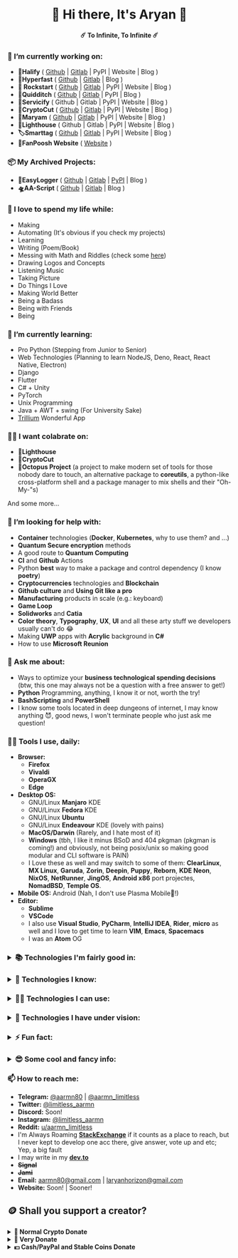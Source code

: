 <h1 align="center">👋 Hi there, It's Aryan 👋</h1> 
<h4 align="center">☄️ To Infinite, To Infinite ☄️</h4> 
<!-- <h4 align="center">Click Here To Check My Website</h4> -->

### 🔭 I’m currently working on:

 - <a name="halify"> **🌈Halify** ( [Github](https://github.com/aarmn/halify) | [Gitlab](https://gitlab.com/aarmn/halify) | PyPI | Website | Blog ) </a>
 - <a name="hyperfast"> **🚀Hyperfast** ( [Github](https://github.com/aarmn/HyperFast) | [Gitlab](https://gitlab.com/aarmn/Hyper-Fast) | Blog ) </a>
 - <a name="rockstart"> **🤘 Rockstart** ( [Github](https://github.com/aarmn/RockStart) | [Gitlab](https://gitlab.com/aarmn/RockStart) | PyPI | Website | Blog ) </a>
 - <a name="quidditch"> **🧹Quidditch** ( [Github](https://github.com/aarmn/quidditch) | [Gitlab](https://gitlab.com/aarmn/quidditch) | PyPI | Blog ) </a>
 - <a name="servicify"> **👾Servicify** ( Github | Gitlab | PyPI | Website | Blog ) </a>
 - <a name="cryptocut"> **🔐CryptoCut** ( [Github](https://github.com/infinite-team/cryptocut) | [Gitlab](https://gitlab.com/infinite-team/cryptocut) | PyPI | Website | Blog ) </a>
 - <a name="maryam"> **🧮Maryam** ( [Github](https://github.com/aarmn/maryam) | [Gitlab](https://gitlab.com/aarmn/maryam) | PyPI | Website | Blog ) </a>
 - <a name="lighthouse"> **💌Lighthouse** ( Github | Gitlab | PyPI | Website | Blog ) </a>
 - <a name="smarttag"> **🏷️Smarttag** ( [Github](https://github.com/aarmn/SmartTag) | [Gitlab](https://gitlab.com/aarmn/SmartTag) | PyPI | Website | Blog ) </a>
 - <a name="fanpoosh"> **👕FanPoosh Website** ( [Website](https://fanpoosh.shop) ) </a>

### 📦 My Archived Projects:

 - **📝EasyLogger** ( [Github](https://github.com/aarmn/easylogger) | [Gitlab](https://gitlab.com/aarmn/easylogger) | [PyPI](https://pypi.org/project/easylogger/) | Blog )
 - **🛸AA-Script** ( [Github](https://github.com/aarmn/aa-script) | [Gitlab](https://gitlab.com/aarmn/aa-script) | Blog )

### 💓 I love to spend my life while:

 - Making
 - Automating (It's obvious if you check my projects)
 - Learning
 - Writing (Poem/Book)
 - Messing with Math and Riddles (check some [here](https://gitlab.com/aarmn/mymath))
 - Drawing Logos and Concepts
 - Listening Music
 - Taking Picture
 - Do Things I Love
 - Making World Better
 - Being a Badass
 - Being with Friends
 - Being

### 🌱 I’m currently learning:

 - Pro Python (Stepping from Junior to Senior)
 - Web Technologies (Planning to learn NodeJS, Deno, React, React Native, Electron)
 - Django
 - Flutter
 - C# + Unity
 - PyTorch
 - Unix Programming
 - Java + AWT + swing (For University Sake)
 - [Trillium](https://github.com/zadam/trilium) Wonderful App

### 👨‍💻 I want colabrate on:

 - **💌Lighthouse**
 - **🔐CryptoCut**
 - **🐙Octopus Project** (a project to make modern set of tools for those nobody dare to touch, an alternative package to **coreutils**, a python-like cross-platform shell and a package manager to mix shells and their "Oh-My-"s)

And some more...

### 🤔 I’m looking for help with:

 - **Container** technologies (**Docker**, **Kubernetes**, why to use them? and ...)
 - **Quantum Secure encryption** methods
 - A good route to **Quantum Computing**
 - **CI** and **Github** Actions
 - Python **best** way to make a package and control dependency (I know **poetry**)
 - **Cryptocurrencies** technologies and **Blockchain**
 - **Github culture** and **Using Git like a pro**
 - **Manufacturing** products in scale (e.g.: keyboard)
 - **Game Loop**
 - **Solidworks** and **Catia**
 - **Color theory**, **Typography**, **UX**, **UI** and all these arty stuff we developers usually can't do 😂
 - Making **UWP** apps with **Acrylic** background in **C#**
 - How to use **Microsoft Reunion**

### 💬 Ask me about:

 - Ways to optimize your **business technological spending decisions** (btw, this one may always not be a question with a free answer to get!)
 - **Python** Programming, anything, I know it or not, worth the try!
 - **BashScripting** and **PowerShell**
 - I know some tools located in deep dungeons of internet, I may know anything 😈, good news, I won't terminate people who just ask me question!

### 👷‍♂️ Tools I use, daily:

 - **Browser:**
   - **Firefox**
   - **Vivaldi**
   - **OperaGX**
   - **Edge**
 - **Desktop OS:** 
   - GNU/Linux **Manjaro** KDE
   - GNU/Linux **Fedora** KDE
   - GNU/Linux **Ubuntu**
   - GNU/Linux **Endeavour** KDE (lovely with pains)
   - **MacOS/Darwin** (Rarely, and I hate most of it)
   - **Windows** (tbh, I like it minus BSoD and 404 pkgman (pkgman is coming!) and obviously, not being posix/unix so making good modular and CLI software is PAIN)
   - I Love these as well and may switch to some of them: **ClearLinux**, **MX Linux**, **Garuda**, **Zorin**, **Deepin**, **Puppy**, **Reborn**, **KDE Neon**, **NixOS**, **NetRunner**, **JingOS**, **Android x86** port projectes, **NomadBSD**, **Temple OS**.
 - **Mobile OS:** Android (Nah, I don't use Plasma Mobile🤣!)
 - **Editor:** 
   - **Sublime**
   - **VSCode**
   - I also use **Visual Studio**, **PyCharm**, **IntelliJ IDEA**, **Rider**, **micro** as well and I love to get time to learn **VIM**, **Emacs**, **Spacemacs**
   - I was an **Atom** OG

<h3>
<details>	
<summary><b>📚 Technologies I'm fairly good in:</b></summary><br />

<h5>
<tt>



[![Python Badge](https://img.shields.io/badge/Python-323330?style=for-the-badge&logo=Python&logoColor=FFD343)](#)
My main focus is Python, Im pythoning for 5 years, since secondary school, just after I learnt vb and vb.net, it's simplicity, great and vast packages in many fields (including AI, data-science, automation and etc), awesome zen and syncness (usually), portability of code, powerful stdlib, and impowering vibe to go and do things, is what made me love it, yes, it's among one of the slowest widely used programming languages out there, yes it's bdfl is no more there, yes it has no good way to make good games, mobile apps or even good UI (which was a huge pain for me cause I always tried and landed to awful results) and yes new updates sometimes are not as focused and solid and without that bold python identity these days, but I believe even if it won't be a part of future, it will influence it, as perl did, great languages in their time, never die, atleast I dont remember any example!
 
Emotional talks and Python introduction beside, I did many projects with python (maryam, easylooger, cryptocut and ...), meanwhile I'm planning learn faster, and more recent pg-langs, and even planning to gather some knowledge to make one (!), most of my resume is python, I worked with a billion python package, some of them which I remember is listed below: 

<h6>

(I show my percentage of knowledge in them with star, one star means I just used them once or twice, two stars means I used them and dig them and 3 stars mean I developed them, or I used them alot):
 
</h6> 

 - Alot of std-lib (sys, os, subprocess, regex, collection, enum, getpass, sqlite, socket ...)
 - TUI
   - art ★★☆
   - colorful ★★★
   - fire ★★★
   - npyscreen ★☆☆
   - ncurses ★☆☆
 - Game
   - pygame ★☆☆
   - turtle ★☆☆
 - GUI
   - pysciter ★☆☆
   - pyside2 ★★☆
   - pyside6 ★☆☆
   - enaml ★☆☆
   - toga ★★☆
   - tkinter ★★☆
   - notify2 ★★☆
 - GUI Automation
   - pyautogui ★★☆
   - pynput ★☆☆
 - Python Alternative Engines
   - nuitka ★☆☆
   - pypy ★☆☆
 - Scientific and High Speed Computation
   - numpy ★☆☆
   - scipy ★☆☆
 - DataBase
   - mongodb ★☆☆
 - Internet and Sockets
   - ftplib ★☆☆
   - request ★★☆
   - socket and socket.io ★☆☆
   - pytube ★★☆
   - pySmartDL ★☆☆
   - fping ★☆☆
 - Serialization and Interapplication Data Exchange
   - memcahced ★★☆
   - marshal ★★☆
   - pickle ★★☆
   - json ★☆☆
 - Any Other?
   - cryptography ★☆☆
   - appdirs ★★★
   - arrow ★☆☆

[![ShellScript Badge](https://img.shields.io/badge/Bash_Script-323330?style=for-the-badge&logo=gnu-bash&logoColor=white)](#) Bash may not be the sharpest knife in the drawer, but for sure its the BEST-SELLER (well sorta, ancient sh is installed on more systems, for sure, cause Linus Torvalds et al love compability), It can do many stuff, it's fast, it's installed on nearly any distro you download and many problems? yep I guess just from here problems start, security issues, Apple changing default to zsh, fish killing them all in some feature and no support for objects?! well there is no extra juice anymore! what I know about it is how to pipe, tee, move and overwrite and append stdout and stderr, how to check history and how to stop sth from being added to it, some problematic if situations and how to avoid, I read some parts of bash's code in C. also I have a cool but at near to end of life project called as [aa-script](https://github.com/aarmn/aa-script), but Im planning for a cross-shell successor to it, and maybe a super big compiled kit not just shell-script but something more, to get way more with collabrating with people who have dream of a better coreutils and shell (with python, rust and go), wait for it for now!

[![Linux Badge](https://img.shields.io/badge/Linux-323330?style=for-the-badge&logo=Linux&logoColor=61DAFB)](#) I'm into linux for a long-time, actually for so long that I passed my fanboy age 😂 but I still love it, it's a powerful piece of os-kernel, I was and am a Linux user these days in WSL, and the only thing I miss is, well, KDE, more security, yakuake and guake, virtmanager and good qemu performance with kvm, stability and modularity to change things and look and feel, opening ext4 and btrfs drives, native support for git, installing things with typing, 100 extra GBs free on my SSD and ..., but Windows had features and wsl were good so I'm Windows :), I love the chemistry of linux, how it can revive old devices, impower great servers, you can recompile it in a way which dont load CD drivers if you dont have CD drives, and every problem is fixable, just sometimes it's very hard, and your system wont get slower with uptime increase, atleast not with windows slope, I worked with many distros (arch, ubuntu, kali, mxlinux, zorin, deepin, fedora, gentoo, ...), and many DEs (KDE💓, LXQT with and without kwin, XFCE, LXDE, GNOME, ...), compiled kernel, installed Nvidia driver (👏), and have some understanding of a Linux system pieces, commands, and file tree. I did LPIC1 course but never participated in exam due to financial issues, and Im currently working on daemons and systemctl deep understanding and programming, as well as ANSI escape codes, with focus on colors (because [halify](#halify)); what else, hmmmmmmm, btw I use arch!!!

[![Powershell Badge](https://img.shields.io/badge/PowerShell-322D31?style=for-the-badge&logo=PowerShell&logoColor=5391FE)](#) These days I say I love Microsoft technologies alot and I want to repeat it, I love powershell, long semantic commands with short abbreviations friendly to end-user and readable in scripts, good stores and fine support of doing things, just like other good shells, keeping aliases track, great man pages, cross-platform, great windows support that enhance your productivity, it's just good, for the right task, just those damn progress bars that break into your text are really irritating, it can be super slow to start sometimes, and it's still a windows thingy, so no posix or unix, no ncurses, and many other no that you gonna face, also [hyperfast](#hyperfast) project which turn ON/OFF some system features is written 100% with Posh! also the installer is not complete yet but you can use it right now, if you try hard enough!

[![Windows Badge](https://img.shields.io/badge/Windows-323330?style=for-the-badge&logo=Windows&logoColor=61DAFB)](#) As you may know, Microsoft strategy to kill Linux is dead for a while and now it's a perfume in hands of Microsoft, to be sprayed on anything, windows with WSL, azure with server OS, and not just Linux but open-source idea overall is, Microsoft has one of the biggest open-source Github repos, and now it even own Github itself, so they host me in here (Hi 👋😂), they made vscode which is a great and free (as in freedom and price - mostly) and it's quite fascinating for a company which made fud about these all before, while I use both Windows and Linux, these days I keep Windows with WSL in my new laptop, I love what Windows is becoming, it's way more developer friendly, has a great Linux implemention and with being copycat added some great features of Linux (multiple virtual desktops, workspaces of kde, clipboard, modularizing, some shell ideas, ...), it's faster and less laggy than before, it doesn't blast you with BSoD (yet still can die with a simple ransomware), it's not unix and posix I know but you can use them in it and win11 took implementing WSL to a next level, still needs a bunch of restart in updates and settings changes, still short uptime is considered a better thing here, but I think Linux should learn some stuff from microsoft as well, for example giving more GUI for settings, better env var managing and maybe, just maybe, standardize its configs like registries, just as files in etc, and not that inconsistencies and mess of one reg killed system, about Graphics which is a big Linux issue, I think it's not a blame on Linux, more on Nvidia (fuck Nvidia minus their AI teams) but Xorg and Xserver refactor slow and partly dead process is a blame on Linux desktop developers community, and it may not be the place but some stuff both are awful in, for example containing a good unified store for apps/packages.
 
Ok talks beside what I know; I have an overall understanding of how Windows treat files, Windows settings, I'm currently studying services and terminal colors because of my projects [servicify](#servicify) and [halify](#halify), I have some projects to enhance Windows experience exclusively, [rockstart](#rockstart) and [hyperfast](#hyperfast), I have some experince with windows registers and dlls, .net and xaml, and importing asm files and I follow microsoft reunion project and windows features, I wish to see kvm one day, there, and I actually wish one day microsoft make a Gnu/Linux version of Windows with full exe support, that day would be really happy for me, also that day pigs will fly into sky. I really don't know how to express what I know about an OS maybe because any OS is a collection of many smaller parts, maybe because I don't know anything, for example I have barely any idea about windows certificates!
 

</tt>
</h5>
</details>
</h3>

<h3>
<details>	
<summary><b>📃 Technologies I know:</b></summary><br />
<h5>
<tt>

[![C++ Badge](https://img.shields.io/badge/-c++-323330?style=for-the-badge&labelColor=white&logo=c%2B%2B&logoColor=00599C)](#) I used C++ for multiple short periods of time and thats why I'm not great in it, cause I did my job and exited, and consistency and continuity is the key to learning. My best project with it is a nice ascii art 2048 game that I call it 0x800 which is 2048 in hexadecimal radix and a mathematical high-school math app for android and iOS with C++Builder, that I'm trying to make them both more cross platform and upload them in my github, I'm good but not expert in it, I don't know many advance topics yet, e.g.:
 - Up-casting and Down-casting
 - effective use of GDB
 - Deep understanding of object files
 - Knowledge about complex gcc flags
 - make, cmake, ctest, cdash
 - Being fluent in OOP
 - Sequence points in depth
 - memory alignment in depth
 - activation frames
 - vtables in depth
 - Using external libraries, like boost and Antlr
 
but on the other hand I know what I don't know and I will learn it sooner or later, and I'm still learning, we shall not stop 😎.

[![Java Badge](https://img.shields.io/badge/-Java-323330?style=for-the-badge&labelColor=F89820&logo=java&logoColor=007396)](#) It's around 6 months that I put a huge effort into learning java for our university courses (tbh, i hate java because outputs always feel like ram hungry toys, even famous companies products like Jetbrains IDEs while they are among best of bests in java world or Weka and etc, and It's both because how it works and how it handles GUI, which I HATE both), I know it's OOP and philosophy very well and I love OOP friendly vibe that you can code in peace, simply design patterns and structure and then execute, I can use it's stdlib fine, and for sake of making simple UIs I can work with swing and awt and all overriding stuff. I always used Intellij IDEA and I have no experience with eclipse, 
But I don't know:
 - Maven
 - Android Programming
 - Networking
 - Some swing advance topics
 - And I lack experience of reading good java projects code
 - java cmd switches

[![QT Badge](https://img.shields.io/badge/Qt-322D31?style=for-the-badge&logo=qt&logoColor=41CD52)](#) I'm a QT huge fan, end-user (I always use KDE as my DE in linux) and libraries user, both in C++ and Python, in Python in all forms of PySide, PySide2, PySide6, PyQT5, enaml, and PySimpleGUI, right now Im using it for CryptoCut project which is a end-user game changer for increasing privacy, I have many books about it and I'm progressing into its huge world of nice elements, millions of way to do one thing, and clear licensings and business models, for sure last one is said sarcastically!
 

</tt>
</h5>
</details>
</h3>

<h3>
<details>	
<summary><b>👨‍💻 Technologies I can use:</b></summary><br />

Programming Languages:<br /><br />
[![Kotlin Badge](https://img.shields.io/badge/kotlin-766DB2?style=for-the-badge&logo=kotlin&logoColor=F6891F)](#)
[![.NET Badge](https://img.shields.io/badge/.NET-5C2D91?style=for-the-badge&logo=.net&logoColor=white)](#)
[![C# Badge](https://img.shields.io/badge/c%23-323330?style=for-the-badge&logo=c-sharp&logoColor=239120)](#)
[![C Badge](https://img.shields.io/badge/-c-323330?style=for-the-badge&labelColor=white&logo=c&logoColor=A8B9CC)](#)
<br /><br />
Web Front:<br /><br />
[![HTML Badge](https://img.shields.io/badge/html5-323330?style=for-the-badge&logo=HTML5&logoColor=F06529)](#)
[![CSS Badge](https://img.shields.io/badge/css3-323330?style=for-the-badge&logo=CSS3&logoColor=2965F1)](#)
<br /><br />
JS Stack:<br /><br />
[![Javascript Badge](https://img.shields.io/badge/JavaScript-323330?style=for-the-badge&logo=javascript&logoColor=F7DF1E)](#)
[![TypeScript](https://img.shields.io/badge/typescript-323330?style=for-the-badge&logo=typescript&logoColor=007ACC)](#)
[![JSON Badge](https://img.shields.io/badge/JSON-323330?style=for-the-badge&logo=JSON&logoColor=61DAFB)](#) 
[![npm Badge](https://img.shields.io/badge/npm-323330?style=for-the-badge&logo=npm&logoColor=61DAFB)](#) 
<br /><br />
DevOps/Automation:<br /><br />
[![Git Badge](https://img.shields.io/badge/Git-323330?style=for-the-badge&logo=Git&logoColor=F1502F)](#) 
[![GitHub Badge](https://img.shields.io/badge/GitHub-323330?style=for-the-badge&logo=GitHub&logoColor=white)](#)
[![GitLab Badge](https://img.shields.io/badge/gitlab-323330?style=for-the-badge&logo=gitlab&logoColor=white)](#)
[![Selenium Badge](https://img.shields.io/badge/Selenium-322D31?style=for-the-badge&logo=Selenium&logoColor=43B02A)](#)
<br /><br />
DataBase:<br /><br />
[![Sqlite Badge](https://img.shields.io/badge/sqlite-07405E?style=for-the-badge&logo=sqlite&logoColor=white)](#) 
<br /><br />
MATH/DS/AI/ML/NN/NLP/CV:<br /><br />
[![NumPy Badge](https://img.shields.io/badge/numpy-013243?style=for-the-badge&logo=numpy&logoColor=white)](#)
[![Pandas Badge](https://img.shields.io/badge/Pandas-150458?style=for-the-badge&logo=pandas&logoColor=white)](#)
[![PyTorch Badge](https://img.shields.io/badge/PyTorch-323330?style=for-the-badge&logo=PyTorch&logoColor=EE4C2C)](#)
[![TensorFlow Badge](https://img.shields.io/badge/TensorFlow-323330?style=for-the-badge&logo=TensorFlow&logoColor=FF6F00)](#)
[![Jupyter Badge](https://img.shields.io/badge/Jupyter-323330?style=for-the-badge&logo=Jupyter&logoColor=F37626)](#)
[![OpenCV Badge](https://img.shields.io/badge/OpenCV-323330?style=for-the-badge&logo=OpenCV&logoColor=4FC08D)](#)
<br /><br />
Networking/Protocols:<br /><br />
[![Socket.io Badge](https://img.shields.io/badge/Socket.io-black?style=for-the-badge&logo=Socket.io&logoColor=white)](#)
[![Tor Badge](https://img.shields.io/badge/tor-323330?style=for-the-badge&logo=tor-project&logoColor=7E4798)](#)<br /><br />
Electronic/Robotic:<br /><br />
[![Arduino Badge](https://img.shields.io/badge/Arduino-323330?style=for-the-badge&logo=Arduino&logoColor=4FCCF3)](#)
[![Raspberry-Pi Badge](https://img.shields.io/badge/RaspberryPi-323330?style=for-the-badge&logo=Raspberry-Pi&logoColor=C51A4A)](#)
[![ESP8266-Boards Badge](https://img.shields.io/badge/ESP8266-Boards-323330?style=for-the-badge&logo=ESP8266-Boards&logoColor=4FC08D)](#)
<br /><br />
Design:<br /><br />
[![Illustrator Badge](https://img.shields.io/badge/Illustrator-323330?style=for-the-badge&logo=adobeillustrator&logoColor=FF9A00)](#)
[![Photoshop Badge](https://img.shields.io/badge/Photoshop-323330?style=for-the-badge&logo=adobephotoshop&logoColor=31A8FF)](#)
[![XD Badge](https://img.shields.io/badge/XD-323330?style=for-the-badge&logo=adobexd&logoColor=FF26BE)](#)
<br /><br />
Office Family(Writing/Presenting):<br /><br />
[![Markdown Badge](https://img.shields.io/badge/markdown-000000?style=for-the-badge&logo=markdown&logoColor=white)](#)
[![Prezi Badge](https://img.shields.io/badge/Prezi-000000?style=for-the-badge&logo=Prezi&logoColor=white)](#)
[![Notion Badge](https://img.shields.io/badge/Notion-000000?style=for-the-badge&logo=notion&logoColor=white)](#)
[![Microsoft Visio Badge](https://img.shields.io/badge/Visio-323330?style=for-the-badge&logo=microsoft-visio&logoColor=3955A3)](#)
[![Microsoft Excel Badge](https://img.shields.io/badge/Excel-323330?style=for-the-badge&logo=microsoft-excel&logoColor=217346)](#)
[![Microsoft PowerPoint Badge](https://img.shields.io/badge/PowerPoint-323330?style=for-the-badge&logo=microsoft-powerpoint&logoColor=B7472A)](#)
[![Microsoft Word Badge](https://img.shields.io/badge/Word-323330?style=for-the-badge&logo=microsoft-word&logoColor=2B579A)](#)
</details>
</h3>

<h3>
<details>	
<summary><b>👀 Technologies I have under vision:</b></summary><br />

Programming Languages:<br /><br />
[![Rust Badge](https://img.shields.io/badge/rust-000000?style=for-the-badge&logo=rust&logoColor=white)](#)
[![Swift Badge](https://img.shields.io/badge/swift-323330?style=for-the-badge&logo=swift&logoColor=FA7343)](#)
[![R Badge](https://img.shields.io/badge/r-323330?style=for-the-badge&logo=r&logoColor=276DC3)](#)
[![Flutter Badge](https://img.shields.io/badge/Flutter-323330?style=for-the-badge&logo=Flutter&logoColor=54C5F8)](#) 
<br /><br />
JS Stack:<br /><br /> 
[![Deno Badge](https://img.shields.io/badge/Deno-111111?style=for-the-badge&logo=deno&logoColor=FFFFFF)](#)
[![Nodejs Badge](https://img.shields.io/badge/Node.js-323330?style=for-the-badge&logo=node.js&logoColor=43853D)](#)
[![Electron Badge](https://img.shields.io/badge/Electron-2B2E3A?style=for-the-badge&logo=electron&logoColor=9FEAF9)](#)
[![React Badge](https://img.shields.io/badge/React-20232a?style=for-the-badge&logo=react&logoColor=61DAFB)](#)
[![React Native Badge](https://img.shields.io/badge/React_Native-20232a?style=for-the-badge&logo=react&logoColor=61DAFB)](#)
<br /><br />
Web Back:<br /><br /> 
[![Flask Badge](https://img.shields.io/badge/flask-000000?style=for-the-badge&logo=flask&logoColor=white)](#)
[![Django Badge](https://img.shields.io/badge/Django-092E20?style=for-the-badge&logo=django&logoColor=white)](#)
<br /><br />
DevOps:<br /><br />
[![CircleCI Badge](https://img.shields.io/badge/CIRCLE_CI-black?style=for-the-badge&logo=circleci&logoColor=white)](#)
[![TravisCI Badge](https://img.shields.io/badge/Travis_ci-323330?style=for-the-badge&logo=travis&logoColor=2B2F33)](#)
[![Gitlab CI Badge](https://img.shields.io/badge/GitLab_CI-323330?style=for-the-badge&logo=gitlab&logoColor=181717)](#)
[![GitHub Actions Badge](https://img.shields.io/badge/Github_Actions-323330?style=for-the-badge&logo=githubactions&logoColor=white)](#)
[![Docker Badge](https://img.shields.io/badge/Docker-323330?style=for-the-badge&logo=docker&logoColor=0db7ed)](#)
[![Kubernetes Badge](https://img.shields.io/badge/Kubernetes-323330?style=for-the-badge&logo=kubernetes&logoColor=326ce5)](#)
<br /><br />
DataBase:<br /><br /> 
[![MongoDB Badge](https://img.shields.io/badge/MongoDB-323330?style=for-the-badge&logo=MongoDB&logoColor=4DB33D)](#)
<br /><br />
3D and Game:<br /><br /> 
[![Unity Badge](https://img.shields.io/badge/Unity-000000?style=for-the-badge&logo=Unity&logoColor=white)](#)
[![Blender Badge](https://img.shields.io/badge/Blender-323330?style=for-the-badge&logo=Blender&logoColor=EA7600)](#)
[![OpenGL Badge](https://img.shields.io/badge/OpenGL-323330?style=for-the-badge&logo=opengl)](#)
<br /><br />
UI/UX Design:<br /><br /> 
[![Figma Badge](https://img.shields.io/badge/figma-323330?style=for-the-badge&logo=figma&logoColor=F24E1E)](#)
<br /><br /> 
Cloud/SaaS/PaaS:<br /><br /> 
[![AWS Badge](https://img.shields.io/badge/AWS-323330?style=for-the-badge&logo=amazon-aws&logoColor=FF9900)](#)
[![Google Cloud Badge](https://img.shields.io/badge/GoogleCloud-322D31?style=for-the-badge&logo=google-cloud&logoColor=4285F4)](#)
<br /><br /> 
Test/Make:<br /><br /> 
[![CMake Badge](https://img.shields.io/badge/CMake-323330?style=for-the-badge&logo=cmake&logoColor=00FF00)](#)
</details>
</h3>

<h3>
<details>
<summary>⚡ Fun fact:</summary><br />
<h5>
<ul>
 <li>I couldn't write a single sentence here without default <i>Github Suggestions</i>, commented in ✨<i>Special Repository</i>✨ <tt>README.md</tt> file!</li>
 <li>I don't have my official resume and blog posts here yet, why? cause I don't have any of them!</li>
 <li>Ok, OK, fine a real joke! (Refresh, for more!)</li>
</ul>
</h5>
<br />
<div align="center">
 
 
![Jokes Card](https://readme-jokes.vercel.app/api)
 
 
</samp></summary><p align ="centre"></p>
</div>
</details>
</h3>


<h3>
<details>
<summary>😎 Some cool and fancy info:</summary><br />
<h5 align="center">
<p align="center">
  <img width="100" src="https://user-images.githubusercontent.com/6661165/91657958-61b4fd00-eb00-11ea-9def-dc7ef5367e34.png" />  
  <h2 align="center">My Github Trophies</h2>
</p>

<a href="https://github.com/aarmn"><img src="https://github-profile-trophy.vercel.app/?username=aarmn&theme=dracula&margin-w=100&margin-h=40" alt="Github Trophy"></a> 

<hr>

<p align="center">
 <h2 align="center">My Github Stats and Streaks</h2>

|My github statistics|My languages|Streaks|
|-|-|-|
|[![Peace's github stats](https://github-readme-stats.vercel.app/api?username=aarmn&show_icons=true&theme=dracula)](https://github.com/aarmn)|[![Top Langs](https://github-readme-stats.vercel.app/api/top-langs/?username=aarmn&show_icons=true&theme=dracula&layout=compact)](https://github.com/aarmn)|![aarmn](https://github-readme-streak-stats.herokuapp.com?user=aarmn&theme=dracula&hide_border=true)
<hr>

</h5>
</div>
</details>
</h3>


### 📫 How to reach me:

 - **Telegram:** [@aarmn80](https://t.me/aarmn80) | [@aarmn_limitless](https://t.me/aarmn_limitless)
 - **Twitter:** [@limitless_aarmn](https://twitter.com/limitless_aarmn) 
 - **Discord:** Soon! 
 - **Instagram:** [@limitless_aarmn](https://www.instagram.com/limitless_aarmn/)
 - **Reddit:** [u/aarmn_limitless](https://www.reddit.com/user/aarmn_limitless)
 - I'm Always Roaming [**StackExchange**](https://stackexchange.com/users/11582321/aarmn) if it counts as a place to reach, but I never kept to develop one acc there, give answer, vote up and etc; Yep, a big fault
 - I may write in my [**dev.to**](https://dev.to/aarmn)
 - <s><b>Signal</b></s>
 - <s><b>Jami</b></s>
 - **Email:** [aarmn80@gmail.com](mailto://aarmn80@gmail.com) | [laryanhorizon@gmail.com](mailto://laryanhorizon@gmail.com)
 - **Website:** Soon! | Sooner!

## 🪙 Shall you support a creator?

<details>
  <summary><strong>🔐 Normal Crypto Donate</strong></summary>
  <br />
  <table align="center">
    <tr>
      <th align="center"><b>Ethereum</b></th>
      <th align="center"><b>Bitcoin</b></th>
      <th align="center"><b>Litecoin</b></th>
      <th align="center"><b>ChainLink</b></th>
      <th align="center"><b>Stellar</b></th>
    </tr>
    <tr>
      <td align="center">0xef9e0697af2b4 <br />b9b85eda19159ce <br />98150cb05ff7</td>
      <td align="center">36eSEBaZCRRnSLC <br />RWz2M5anu9LbBUf <br />13CE</td>
      <td align="center">LNfT4ZJ9BBxAzzb <br />oP7aoz6iY2SMxRJ <br />wa5k</td>
      <td align="center">0xef9e0697af2b4 <br />b9b85eda19159ce <br />98150cb05ff7</td>
      <td align="center">GAN5X2FUP2PCQIT <br />FAZE2CB5PBTGVZK <br />VJLUDVTRRRV7PTZ <br />YQWYD4CRP65</td>
    </tr>
    <tr>
      <td align="center"><img src="https://raw.githubusercontent.com/aarmn/aarmn/main/res/crypto/eth.png" alt="eth logo" width = 100 height = 100></td>
      <td align="center"><img src="https://raw.githubusercontent.com/aarmn/aarmn/main/res/crypto/btc.png" alt="btc logo" width = 100 height = 100></td>
      <td align="center"><img src="https://raw.githubusercontent.com/aarmn/aarmn/main/res/crypto/ltc.png" alt="ltc logo" width = 100 height = 100></td>
      <td align="center"><img src="https://raw.githubusercontent.com/aarmn/aarmn/main/res/crypto/link.png" alt="link logo" width = 100 height = 100></td>
      <td align="center"><img src="https://raw.githubusercontent.com/aarmn/aarmn/main/res/crypto/xlm.png" alt="xlm logo" width = 100 height = 100></td>
    </tr>
    <tr>
      <td align="center"><img src="https://raw.githubusercontent.com/aarmn/aarmn/main/res/cryptoqr/ethqr.png" alt="eth qrcode" width = 100 height = 100></td>
      <td align="center"><img src="https://raw.githubusercontent.com/aarmn/aarmn/main/res/cryptoqr/btcqr.png" alt="btc qrcode" width = 100 height = 100></td>
      <td align="center"><img src="https://raw.githubusercontent.com/aarmn/aarmn/main/res/cryptoqr/ltcqr.png" alt="ltc qrcode" width = 100 height = 100></td>
      <td align="center"><img src="https://raw.githubusercontent.com/aarmn/aarmn/main/res/cryptoqr/linkqr.png" alt="link qrcode" width = 100 height = 100></td>
      <td align="center"><img src="https://raw.githubusercontent.com/aarmn/aarmn/main/res/cryptoqr/xlmqr.png" alt="xlm qrcode" width = 100 height = 100></td>
    </tr>
  </table>
</details>

<details>
  <summary><strong>🌈 Very Donate</strong></summary>
  <br />
  <table align="center">
    <tr>
      <th align="center"><b>Dogecoin</b></td>
      <th align="center"><b>Shiba Inu</b></td>
      <th align="center"><b>BAT (Basic <br /> Attention Token)</b></td>
    </tr>
    <tr>
      <td align="center">DMozafjZgjdbu7P <br />7dahNYyM9kAcgwY <br />iNu9</td>
      <td align="center">0x2c06790728090 <br />ad01adf87b52228 <br />739652310203</td>
      <td align="center">0xef9e0697af2b4 <br />b9b85eda19159ce <br />98150cb05ff7</td>
    </tr>
    <tr>
      <td align="center"><img src="https://raw.githubusercontent.com/aarmn/aarmn/main/res/crypto/doge.webp" alt="doge logo" width = 100 height = 100></td> 
      <td align="center"><img src="https://raw.githubusercontent.com/aarmn/aarmn/main/res/crypto/shib.png" alt="shib logo" width = 100 height = 100></td>
      <td align="center"><img src="https://raw.githubusercontent.com/aarmn/aarmn/main/res/crypto/bat.webp" alt="bat logo" width = 100 height = 100></td>
    </tr>
    <tr>
      <td align="center"><img src="https://raw.githubusercontent.com/aarmn/aarmn/main/res/cryptoqr/dogeqr.png" alt="doge qrcode" width = 100 height = 100></td>
      <td align="center"><img src="https://raw.githubusercontent.com/aarmn/aarmn/main/res/cryptoqr/batqr.png" alt="bat qrcode" width = 100 height = 100></td>
      <td align="center"><img src="https://raw.githubusercontent.com/aarmn/aarmn/main/res/cryptoqr/shibqr.png" alt="shib qrcode" width = 100 height = 100></td>
    </tr>
  </table>
</details>

<details>
  <summary><strong>💵 Cash/PayPal and Stable Coins Donate</strong></summary>
  <br />
  <table align="center">
    <tr>
      <th align="center"><b>USDT</b></td>
      <th align="center"><b>USDC</b></td>
    </tr>
    <tr>
      <td align="center">3DE5SWYeg7dvq6P <br />mnXVybTYhfq2hiE <br />xpMV</td>
      <td align="center">0xef9e0697af2b4 <br />b9b85eda19159ce <br />98150cb05ff7</td>
    </tr>
    <tr>
      <td align="center"><img src="https://raw.githubusercontent.com/aarmn/aarmn/main/res/crypto/usdt.png" alt="usdt logo" width = 100 height = 100></td>
      <td align="center"><img src="https://raw.githubusercontent.com/aarmn/aarmn/main/res/crypto/usdc.png" alt="usdc logo" width = 100 height = 100></td>
    </tr>
    <tr>
      <td align="center"><img src="https://raw.githubusercontent.com/aarmn/aarmn/main/res/cryptoqr/usdtqr.png" alt="usdt qrcode" width = 100 height = 100></td>
      <td align="center"><img src="https://raw.githubusercontent.com/aarmn/aarmn/main/res/cryptoqr/usdcqr.png" alt="usdc qrcode" width = 100 height = 100></td>
    </tr>
  </table>
</details>

